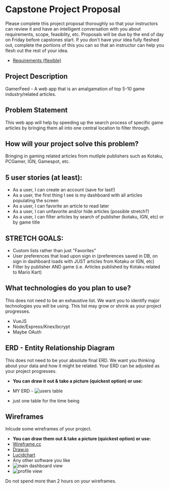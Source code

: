 # Capstone Project Proposal

Please complete this project proposal thoroughly so that your instructors can review it and have an intelligent conversation with you about requirements, scope, feasiblity, etc. Proposals will be due by the end of day on Friday before capstones start. If you don't have your idea fully fleshed out, complete the portions of this you can so that an instructor can help you flesh out the rest of your idea.

* [Requirements (flexible)](https://gist.github.com/matt-winzer/745abaadb509371dfee2a756c8da0c5e)

## Project Description
GamerFeed - A web app that is an amalgamation of top 5-10 game industry/related articles. 


## Problem Statement
This web app will help by speeding up the search process of specific game articles by bringing them all into one central location to filter through.


## How will your project solve this problem?
Bringing in gaming related articles from mutliple publishers such as Kotaku, PCGamer, IGN, Gamespot, etc.


## 5 user stories (at least):

* As a user, I can create an account (save for last!)
* As a user, the first thing I see is my dashboard with all articles populating the screen
* As a user, I can favorite an article to read later
* As a user, I can unfavorite and/or hide articles (possible stretch?)
* As a user, I can filter articles by search of publisher (kotaku, IGN, etc) or by game title

## STRETCH GOALS:
* Custom lists rather than just "Favorites" 
* User preferences that load upon sign in (preferences saved in DB, on sign in dashboard loads with JUST articles from Kotaku or IGN, etc)
* Filter by publisher AND game (i.e. Articles published by Kotaku related to Mario Kart)


## What technologies do you plan to use?

This does not need to be an exhaustive list. We want you to identify major technologies you will be using. This list may grow or shrink as your project progresses.

* VueJS
* Node/Express/Knex/bcrypt
* Maybe OAuth

## ERD - Entity Relationship Diagram

This does not need to be your absolute final ERD. We want you thinking about your data and how it might be related. Your ERD can be adjusted as your project progresses. 
* **You can draw it out & take a picture (quickest option) or use:**
* MY ERD -
![users table](https://i.imgur.com/zhejzBm.png)


* just one table for the time being



## Wireframes

Inlcude some wireframes of your project.
* **You can draw them out & take a picture (quickest option) or use:**
* [Wireframe.cc](https://wireframe.cc/)
* [Draw.io](https://www.draw.io/)
* [Lucidchart](https://www.lucidchart.com/)
* Any other software you like
* ![main dashboard view](https://i.imgur.com/brIIz1I.jpg)
* ![profile view](https://i.imgur.com/XJ0cqSI.jpg)

Do not spend more than 2 hours on your wireframes.
